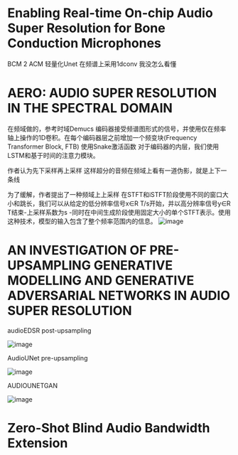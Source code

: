 
# Enabling Real-time On-chip Audio Super Resolution for Bone Conduction Microphones

BCM 2 ACM 轻量化Unet 在频谱上采用1dconv  我没怎么看懂

# AERO: AUDIO SUPER RESOLUTION IN THE SPECTRAL DOMAIN

在频域做的，参考时域Demucs 编码器接受频谱图形式的信号，并使用仅在频率轴上操作的1D卷积。在每个编码器层之前增加一个频变块(Frequency Transformer Block, FTB) 使用Snake激活函数 对于编码器的内层，我们使用LSTM和基于时间的注意力模块。

作者认为先下采样再上采样 这样超分的音频在频域上看有一道伪影，就是上下一条线

 为了缓解，作者提出了一种频域上上采样 在STFT和iSTFT阶段使用不同的窗口大小和跳长，我们可以从给定的低分辨率信号x∈R T/s开始，并以高分辨率信号y∈R T结束-上采样系数为s -同时在中间生成阶段使用固定大小的单个STFT表示。使用这种技术，模型的输入包含了整个频率范围内的信息。
![image](https://cdn.staticaly.com/gh/andyye1999/picx-images-hosting@master/20230706/image.6j42wu3fm1w0.png)



# AN INVESTIGATION OF PRE-UPSAMPLING GENERATIVE MODELLING AND GENERATIVE ADVERSARIAL NETWORKS IN AUDIO SUPER RESOLUTION

audioEDSR  post-upsampling

![image](https://cdn.staticaly.com/gh/andyye1999/picx-images-hosting@master/20230706/image.6awosscsqu00.png)

AudioUNet  pre-upsampling
  
![image](https://cdn.staticaly.com/gh/andyye1999/picx-images-hosting@master/20230706/image.4hpb1waeep60.png)

AUDIOUNETGAN

![image](https://cdn.staticaly.com/gh/andyye1999/picx-images-hosting@master/20230706/image.5mhwbcdnkm80.png)

# Zero-Shot Blind Audio Bandwidth Extension

